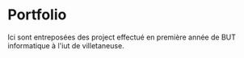 # Portfolio
Ici sont entreposées des project effectué en première année de BUT informatique à l'iut de villetaneuse.
